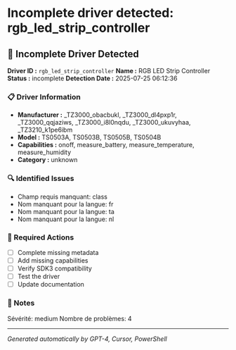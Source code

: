# Incomplete driver detected: rgb_led_strip_controller

## 🚨 Incomplete Driver Detected

**Driver ID :** `rgb_led_strip_controller`
**Name :** RGB LED Strip Controller
**Status :** incomplete
**Detection Date :** 2025-07-25 06:12:36

### 📋 Driver Information
- **Manufacturer :** _TZ3000_obacbukl, _TZ3000_dl4pxp1r, _TZ3000_qqjaziws, _TZ3000_i8l0nqdu, _TZ3000_ukuvyhaa, _TZ3210_k1pe6ibm
- **Model :** TS0503A, TS0503B, TS0505B, TS0504B
- **Capabilities :** onoff, measure_battery, measure_temperature, measure_humidity
- **Category :** unknown

### 🔍 Identified Issues
- Champ requis manquant: class
- Nom manquant pour la langue: fr
- Nom manquant pour la langue: ta
- Nom manquant pour la langue: nl

### 🎯 Required Actions
- [ ] Complete missing metadata
- [ ] Add missing capabilities
- [ ] Verify SDK3 compatibility
- [ ] Test the driver
- [ ] Update documentation

### 📝 Notes
Sévérité: medium
Nombre de problèmes: 4

---
*Generated automatically by GPT-4, Cursor, PowerShell*

